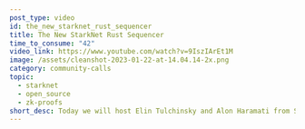 ```yaml
---
post_type: video
id: the_new_starknet_rust_sequencer
title: The New StarkNet Rust Sequencer
time_to_consume: "42"
video_link: https://www.youtube.com/watch?v=9IszIArEt1M
image: /assets/cleanshot-2023-01-22-at-14.04.14-2x.png
category: community-calls
topic:
  - starknet
  - open_source
  - zk-proofs
short_desc: Today we will host Elin Tulchinsky and Alon Haramati from StarkWare to talk about the new StarkNet Rust Sequencer ---
---
```



